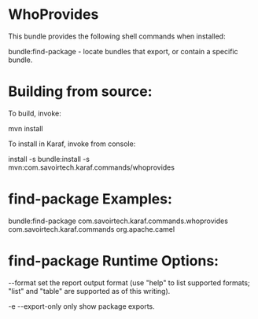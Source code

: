 WhoProvides
====

This bundle provides the following shell commands when installed:

 bundle:find-package - locate bundles that export, or contain a specific bundle.


Building from source:
===

To build, invoke:
 
 mvn install


To install in Karaf, invoke from console:

 install -s bundle:install -s mvn:com.savoirtech.karaf.commands/whoprovides


find-package Examples:
====

 bundle:find-package com.savoirtech.karaf.commands.whoprovides com.savoirtech.karaf.commands org.apache.camel


find-package Runtime Options:
===

 --format <format> set the report output format (use "help" to list supported formats; "list" and "table" are
                   supported as of this writing).
 
 -e --export-only  only show package exports.
